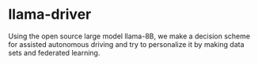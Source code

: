 # llama-driver
Using the open source large model llama-8B, we make a decision scheme for assisted autonomous driving and try to personalize it by making data sets and federated learning.
